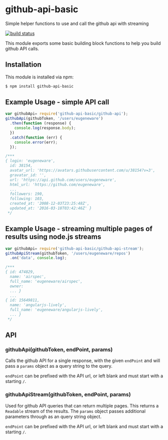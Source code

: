 # github-api-basic

Simple helper functions to use and call the github api with streaming

[![build status](https://secure.travis-ci.org/eugeneware/github-api-basic.png)](http://travis-ci.org/eugeneware/github-api-basic)

This module exports some basic building block functions to help you build
github API calls.

## Installation

This module is installed via npm:

``` bash
$ npm install github-api-basic
```

## Example Usage - simple API call

``` js
var githubApi= require('github-api-basic/github-api');
githubApi(githubToken, '/users/eugeneware')
  .then(function (response) {
    console.log(response.body);
  })
  .catch(function (err) {
    console.error(err);
  });

/***
{ login: 'eugeneware',
  id: 38154,
  avatar_url: 'https://avatars.githubusercontent.com/u/38154?v=3',
  gravatar_id: '',
  url: 'https://api.github.com/users/eugeneware',
  html_url: 'https://github.com/eugeneware',
  ...
  followers: 190,
  following: 103,
  created_at: '2008-12-03T23:25:48Z',
  updated_at: '2016-03-18T03:42:46Z' }
 */
```

## Example Usage - streaming multiple pages of results using node.js streams

``` js
var githubApi= require('github-api-basic/github-api-stream');
githubApiStream(githubToken, '/users/eugeneware/repos')
  .on('data', console.log);

/***
{ id: 474829,
  name: 'airspec',
  full_name: 'eugeneware/airspec',
  owner:
  ... }
  ...
{ id: 15649811,
  name: 'angularjs-lively',
  full_name: 'eugeneware/angularjs-lively',
  ... }
 */
```

## API

### githubApi(githubToken, endPoint, params)

Calls the github API for a single response, with the given `endPoint` and will
pass a `params` object as a query string to the query.

`endPoint` can be prefixed with the API url, or left blank and must start with
a starting `/`.

### githubApiStream(githubToken, endPoint, params)

Used for github API queries that can return multiple pages. This returns a
`Readable` stream of the results. The `params` object passes additional parameters
through as an query string object.

`endPoint` can be prefixed with the API url, or left blank and must start with
a starting `/`.
